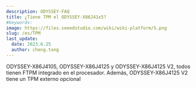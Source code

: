 ```yaml
---
description: ODYSSEY-FAQ
title: ¿Tiene TPM el ODYSSEY-X86J41x5?
#keywords:
image: https://files.seeedstudio.com/wiki/wiki-platform/S.png
slug: /es/TPM
last_update:
  date: 2023.6.25   
  author: cheng.tang
---
```


ODYSSEY-X86J4105, ODYSSEY-X86J4125 y ODYSSEY-X86J4125 V2, todos tienen FTPM integrado en el procesador. Además, ODYSSEY-X86J4125 V2 tiene un TPM externo opcional